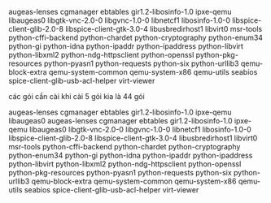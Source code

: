 augeas-lenses cgmanager ebtables gir1.2-libosinfo-1.0 ipxe-qemu libaugeas0
  libgtk-vnc-2.0-0 libgvnc-1.0-0 libnetcf1 libosinfo-1.0-0
  libspice-client-glib-2.0-8 libspice-client-gtk-3.0-4 libusbredirhost1
  libvirt0 msr-tools python-cffi-backend python-chardet python-cryptography
  python-enum34 python-gi python-idna python-ipaddr python-ipaddress
  python-libvirt python-libxml2 python-ndg-httpsclient python-openssl
  python-pkg-resources python-pyasn1 python-requests python-six python-urllib3
  qemu-block-extra qemu-system-common qemu-system-x86 qemu-utils seabios
  spice-client-glib-usb-acl-helper virt-viewer
  
 các gói cần cài khi cài 5 gói kia là 44 gói

augeas-lenses cgmanager ebtables gir1.2-libosinfo-1.0 ipxe-qemu libaugeas0
augeas-lenses cgmanager ebtables gir1.2-libosinfo-1.0 ipxe-qemu libaugeas0
  libgtk-vnc-2.0-0 libgvnc-1.0-0 libnetcf1 libosinfo-1.0-0
  libspice-client-glib-2.0-8 libspice-client-gtk-3.0-4 libusbredirhost1
  libvirt0 msr-tools python-cffi-backend python-chardet python-cryptography
  python-enum34 python-gi python-idna python-ipaddr python-ipaddress
  python-libvirt python-libxml2 python-ndg-httpsclient python-openssl
  python-pkg-resources python-pyasn1 python-requests python-six python-urllib3
  qemu-block-extra qemu-system-common qemu-system-x86 qemu-utils seabios
  spice-client-glib-usb-acl-helper virt-viewer
